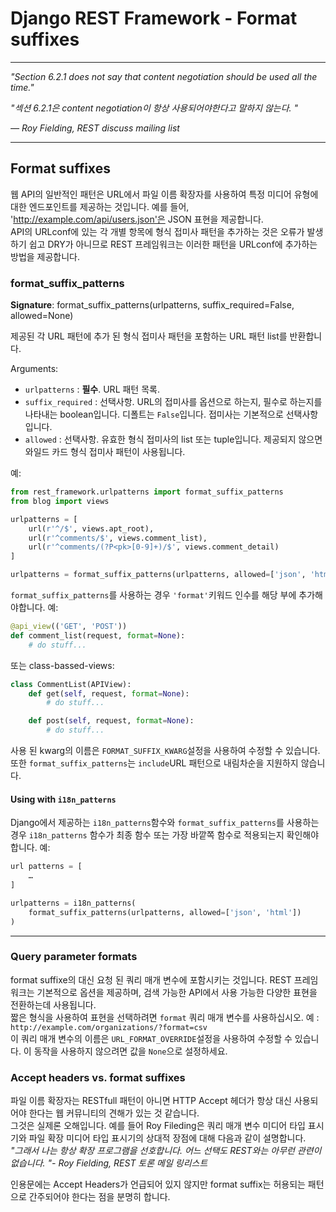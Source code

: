 # Django REST Framework - Format suffixes

---

_"Section 6.2.1 does not say that content negotiation should be used all the time."_  


_"섹션 6.2.1은 content negotiation이 항상 사용되어야한다고 말하지 않는다. "_  

_— Roy Fielding, REST discuss mailing list_

---

## Format suffixes
웹 API의 일반적인 패턴은 URL에서 파일 이름 확장자를 사용하여 특정 미디어 유형에 대한 엔드포인트를 제공하는 것입니다. 예를 들어, 'http://example.com/api/users.json'은 JSON 표현을 제공합니다.  
API의 URLconf에 있는 각 개별 항목에 형식 접미사 패턴을 추가하는 것은 오류가 발생하기 쉽고 DRY가 아니므로 REST 프레임워크는 이러한 패턴을 URLconf에 추가하는 방법을 제공합니다.

### format_suffix_patterns
**Signature**: format_suffix_patterns(urlpatterns, suffix_required=False, allowed=None)  

제공된 각 URL 패턴에 추가 된 형식 접미사 패턴을 포함하는 URL 패턴 list를 반환합니다.  

Arguments:  

- `urlpatterns` : **필수**. URL 패턴 목록.
- `suffix_required` : 선택사항. URL의 접미사를 옵션으로 하는지, 필수로 하는지를 나타내는 boolean입니다. 디폴트는 `False`입니다. 접미사는 기본적으로 선택사항입니다.
- `allowed` : 선택사항. 유효한 형식 접미사의 list 또는 tuple입니다. 제공되지 않으면 와일드 카드 형식 접미사 패턴이 사용됩니다.

예:

```python
from rest_framework.urlpatterns import format_suffix_patterns
from blog import views

urlpatterns = [
    url(r'^/$', views.apt_root),
    url(r'^comments/$', views.comment_list),
    url(r'^comments/(?P<pk>[0-9]+)/$', views.comment_detail)
]

urlpatterns = format_suffix_patterns(urlpatterns, allowed=['json', 'html'])
```
`format_suffix_patterns`를 사용하는 경우 `'format'`키워드 인수를 해당 부에 추가해야합니다. 예:

```python
@api_view(('GET', 'POST'))
def comment_list(request, format=None):
    # do stuff...
```
또는 class-bassed-views:

```python
class CommentList(APIView):
    def get(self, request, format=None):
        # do stuff...

    def post(self, request, format=None):
        # do stuff...
```
사용 된 kwarg의 이름은 `FORMAT_SUFFIX_KWARG`설정을 사용하여 수정할 수 있습니다.  
또한 `format_suffix_patterns`는 `include`URL 패턴으로 내림차순을 지원하지 않습니다.  

#### Using with `i18n_patterns`
Django에서 제공하는 `i18n_patterns`함수와 `format_suffix_patterns`를 사용하는 경우 `i18n_patterns` 함수가 최종 함수 또는 가장 바깥쪽 함수로 적용되는지 확인해야합니다. 예:

```python
url patterns = [
    …
]

urlpatterns = i18n_patterns(
    format_suffix_patterns(urlpatterns, allowed=['json', 'html'])
)
```

---

### Query parameter formats
format suffixe의 대신 요청 된 쿼리 매개 변수에 포함시키는 것입니다. REST 프레임워크는 기본적으로 옵션을 제공하며, 검색 가능한 API에서 사용 가능한 다양한 표현을 전환하는데 사용됩니다.  
짧은 형식을 사용하여 표현을 선택하려면 `format` 쿼리 매개 변수를 사용하십시오. 예 : `http://example.com/organizations/?format=csv`  
이 쿼리 매개 변수의 이름은 `URL_FORMAT_OVERRIDE`설정을 사용하여 수정할 수 있습니다. 이 동작을 사용하지 않으려면 값을 `None`으로 설정하세요.

### Accept headers vs. format suffixes
파일 이름 확장자는 RESTfull 패턴이 아니면 HTTP Accept 헤더가 항상 대신 사용되어야 한다는 웹 커뮤니티의 견해가 있는 것 같습니다.  
그것은 실제론 오해입니다. 예를 들어 Roy Fileding은 쿼리 매개 변수 미디어 타입 표시기와 파일 확장 미디어 타입 표시기의 상대적 장점에 대해 다음과 같이 설명합니다.  
_"그래서 나는 항상 확장 프로그램을 선호합니다. 어느 선택도 REST와는 아무런 관련이 없습니다. "- Roy Fielding, REST 토론 메일 링리스트_  

인용문에는 Accept Headers가 언급되어 있지 않지만 format suffix는 허용되는 패턴으로 간주되어야 한다는 점을 분명히 합니다.


































